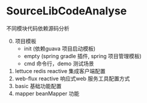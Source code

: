 # SourceLibCodeAnalyse
不同模块代码依赖源码分析

0. 项目模板 
   * init (依赖guava 项目启动模板)
   * empty (spring gradle 插件, spring 项目管理模板)
   * cmd 命令行，demo 测试场景
1. lettuce redis reactive 集成客户端配置
2. web-flux reactive 响应式web 服务工具配置方式
3. basic 基础功能配置
4. mapper beanMapper 功能
